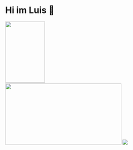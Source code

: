 # Hi im Luis 👋

<div>
  <img class="img" style="height: 195px; width: 50%;" src="https://github-readme-stats.vercel.app/api?username=larveyofficial&show_icons=true&theme=catppuccin_latte&hide=stars&show=prs_merged&rank_icon=github" />
  &nbsp;
  <a href="https://discord.com/users/245653078794174465"><img style="height: 195px; width: 370px;" src="https://lanyard-profile-readme.vercel.app/api/245653078794174465" /></a>
  <img class="img" src="https://github-readme-stats.vercel.app/api/wakatime?username=larvey" />
  
</div>
